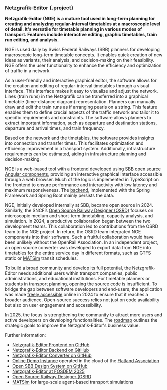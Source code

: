 ### Netzgrafik-Editor {.project}

**Netzgrafik-Editor (NGE) is a mature tool used in long-term planning for creating and analyzing regular-interval timetables at a macroscopic level of detail. It's versatile for timetable planning in various modes of transport. Features include interactive editing, graphic timetables, train run editing, and analysis.**

NGE is used daily by Swiss Federal Railways (SBB) planners for developing macroscopic long-term timetable concepts. It enables quick creation of new ideas as variants, their analysis, and decision-making on their feasibility. NGE offers the user functionality to enhance the efficiency and optimization of traffic in a network.

As a user-friendly and interactive graphical editor, the software allows for the creation and editing of regular-interval timetables through a visual interface. This interface makes it easy to visualize and adjust the network. Lines (train runs) in the Netzgrafik can be transferred into a graphical timetable (time–distance diagram) representation. Planners can manually draw and edit the train runs as if arranging pearls on a string. This feature enables them to define crucial aspects of the traffic network and tailor it to specific requirements and constraints. The software allows planners to extract important information, such as departure and destination stations, departure and arrival times, and train frequency.

Based on the network and the timetables, the software provides insights into connection and transfer times. This facilitates optimization and efficiency improvement in a transport system. Additionally, infrastructure requirements can be estimated, aiding in infrastructure planning and decision-making.

NGE is a web-based tool with a [frontend](https://github.com/SchweizerischeBundesbahnen/netzgrafik-editor-frontend) developed using [SBB open source Angular components](https://github.com/sbb-design-systems/sbb-angular), providing an interactive graphical interface accessible through a web browser. Much of the logic is implemented in TypeScript on the frontend to ensure performance and interactivity with low latency and maximum responsiveness. The [backend](https://github.com/SchweizerischeBundesbahnen/netzgrafik-editor-backend/), implemented with the Spring Framework and Spring Boot mainly persists the data.

NGE, initially developed internally at SBB, became open source in 2024. Similarly, the SNCF’s [Open Source Railway Designer (OSRD)](https://osrd.fr/en/) focuses on microscopic medium and short-term timetabling, capacity analysis, and simulation. In 2024, a productive collaboration began between the two development teams. This collaboration led to contributions from the OSRD team to the NGE project. In return, the OSRD team integrated NGE components into their software. Such a fruitful collaboration would have been unlikely without the OpenRail Association. In an independent project, an open source converter was developed to export data from NGE into timetables for the entire service day in different formats, such as GTFS static or [MATSim](https://matsim.org/) transit schedules.

To build a broad community and develop its full potential, the Netzgrafik-Editor needs additional users within transport companies, public administrations, and educational institutions. For timetable planners or students in transport planning, opening the source code is insufficient. To bridge the gap between software developers and end-users, the application was made [freely accessible](https://nge.flatland.cloud) online in 2024 to ensure that it reaches a broader audience. Open-source success relies not just on code availability but also on user engagement and accessibility.

In 2025, the focus is strengthening the community to attract more users and active developers on developing functionalities. The [roadmap](https://github.com/SchweizerischeBundesbahnen/netzgrafik-editor-frontend/blob/main/ROADMAP.md) outlines the strategic goals to improve the Netzgrafik-Editor's business value.

Further information:

* [Netzgrafik-Editor Frontend on GitHub](https://github.com/SchweizerischeBundesbahnen/netzgrafik-editor-frontend)
* [Netzgrafik-Editor Backend on GitHub](https://github.com/SchweizerischeBundesbahnen/netzgrafik-editor-backend/)
* [Netzgrafik-Editor Converter on GitHub](https://github.com/SchweizerischeBundesbahnen/netzgrafik-editor-converter)
* [Online Demo Instance](https://nge.flatland.cloud) operated in the cloud of the [Flatland Association](https://www.flatland-association.org/home)
* [Open SBB Design System on GitHub](https://github.com/sbb-design-systems/sbb-angular)
* [Netzgrafik-Editor at FOSDEM 2025](https://fosdem.org/2025/schedule/event/fosdem-2025-5023-netzgrafik-editor-a-human-centric-timetable-planning-approach/)
* [Open Source Railway Designer (OSRD](https://osrd.fr/en/)
* [MATSim](https://matsim.org/) for large-scale agent-based transport simulations
